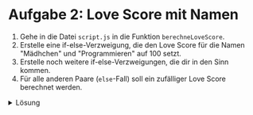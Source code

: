 # Aufgabe 2: Love Score mit Namen

1. Gehe in die Datei `script.js` in die Funktion `berechneLoveScore`.
2. Erstelle eine if-else-Verzweigung, die den Love Score für die Namen "Mädhchen" und "Programmieren" auf 100 setzt.
3. Erstelle noch weitere if-else-Verzweigungen, die dir in den Sinn kommen.
4. Für alle anderen Paare (`else`-Fall) soll ein zufälliger Love Score berechnet werden.

<details>
<summary>Lösung</summary>

#### script.js

```js
function berechneLoveScore(name1, name2) {
  let loveScore;

  // berechne den love score
  if (
    (name1 === "Klara" && name2 === "Jan") ||
    (name1 === "Jan" && name2 === "Klara")
  ) {
    loveScore = 100;
  } else if (
    (name1 === "Mädchen" && name2 === "Programmieren") ||
    (name1 === "Programmieren" && name2 === "Mädchen")
  ) {
    loveScore = 100;
  } else if (
    (name1 === "Brad" && name2 === "Angelina") ||
    (name1 === "Angelina" && name2 === "Brad")
  ) {
    loveScore = 0;
  } else {
    // für alle anderen Paare berechne einen zufälligen Love Score
    loveScore = Math.random() * 100;
    loveScore = Math.floor(loveScore) + 1;
  }

  return loveScore;
}
```

</details>
